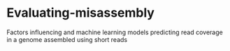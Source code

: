 # Evaluating-misassembly
Factors influencing and machine learning models predicting read coverage in a genome assembled using short reads

